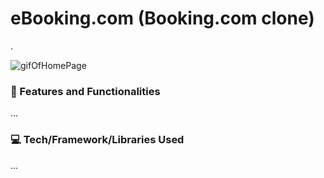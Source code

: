 # eBooking.com (Booking.com clone)

.


![gifOfHomePage](https://media.giphy.com/media/JfSbWu1FdfTjxQV1Dp/giphy.gif)



### :star2: Features and Functionalities
...


### :computer: Tech/Framework/Libraries Used
...

